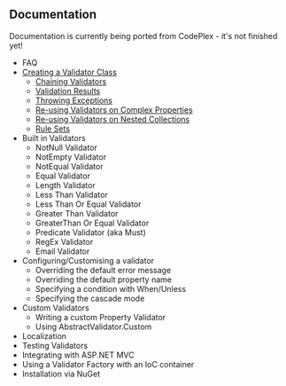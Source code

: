 ## Documentation

Documentation is currently being ported from CodePlex - it's not finished yet!

- FAQ
- [Creating a Validator Class](CreatingAValidator.md)
  * [Chaining Validators](CreatingAValidator.md#chaining-validators-for-the-same-property)
  * [Validation Results](CreatingAValidator.md#validation-results)
  * [Throwing Exceptions](CreatingAValidator.md#throwing-exceptions)
  * [Re-using Validators on Complex Properties](CreatingAValidator.md#complex-properties)
  * [Re-using Validators on Nested Collections](CreatingAValidator.md#collections)
  * [Rule Sets](CreatingAValidator.md#RuleSets)
- Built in Validators
  * NotNull Validator
  * NotEmpty Validator
  * NotEqual Validator
  * Equal Validator
  * Length Validator
  * Less Than Validator
  * Less Than Or Equal Validator
  * Greater Than Validator
  * GreaterThan Or Equal Validator
  * Predicate Validator (aka Must)
  * RegEx Validator
  * Email Validator
- Configuring/Customising a validator
  * Overriding the default error message
  * Overriding the default property name
  * Specifying a condition with When/Unless
  * Specifying the cascade mode
- Custom Validators
  * Writing a custom Property Validator
  * Using AbstractValidator.Custom
- Localization
- Testing Validators
- Integrating with ASP.NET MVC
- Using a Validator Factory with an IoC container
- Installation via NuGet
